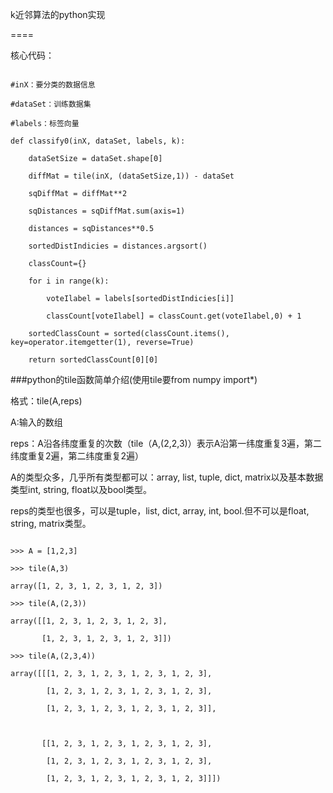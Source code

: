 k近邻算法的python实现

==== 



核心代码：

```

#inX：要分类的数据信息

#dataSet：训练数据集

#labels：标签向量

def classify0(inX, dataSet, labels, k):

    dataSetSize = dataSet.shape[0]

    diffMat = tile(inX, (dataSetSize,1)) - dataSet

    sqDiffMat = diffMat**2

    sqDistances = sqDiffMat.sum(axis=1)

    distances = sqDistances**0.5

    sortedDistIndicies = distances.argsort()    

    classCount={}          

    for i in range(k):

        voteIlabel = labels[sortedDistIndicies[i]]

        classCount[voteIlabel] = classCount.get(voteIlabel,0) + 1

    sortedClassCount = sorted(classCount.items(), key=operator.itemgetter(1), reverse=True)

    return sortedClassCount[0][0]

```

###python的tile函数简单介绍(使用tile要from numpy import*)

格式：tile(A,reps)

A:输入的数组<br>

reps：A沿各纬度重复的次数（tile（A,(2,2,3)）表示A沿第一纬度重复3遍，第二纬度重复2遍，第二纬度重复2遍）<br>

A的类型众多，几乎所有类型都可以：array, list, tuple, dict, matrix以及基本数据类型int, string, float以及bool类型。

reps的类型也很多，可以是tuple，list, dict, array, int, bool.但不可以是float, string, matrix类型。

```

>>> A = [1,2,3]

>>> tile(A,3)

array([1, 2, 3, 1, 2, 3, 1, 2, 3])

>>> tile(A,(2,3))

array([[1, 2, 3, 1, 2, 3, 1, 2, 3],

       [1, 2, 3, 1, 2, 3, 1, 2, 3]])

>>> tile(A,(2,3,4))

array([[[1, 2, 3, 1, 2, 3, 1, 2, 3, 1, 2, 3],

        [1, 2, 3, 1, 2, 3, 1, 2, 3, 1, 2, 3],

        [1, 2, 3, 1, 2, 3, 1, 2, 3, 1, 2, 3]],



       [[1, 2, 3, 1, 2, 3, 1, 2, 3, 1, 2, 3],

        [1, 2, 3, 1, 2, 3, 1, 2, 3, 1, 2, 3],

        [1, 2, 3, 1, 2, 3, 1, 2, 3, 1, 2, 3]]])

```




